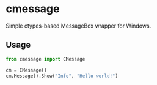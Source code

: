 # cmessage

Simple ctypes-based MessageBox wrapper for Windows.

## Usage

```python
from cmessage import CMessage

cm = CMessage()
cm.Message().Show("Info", "Hello world!")
